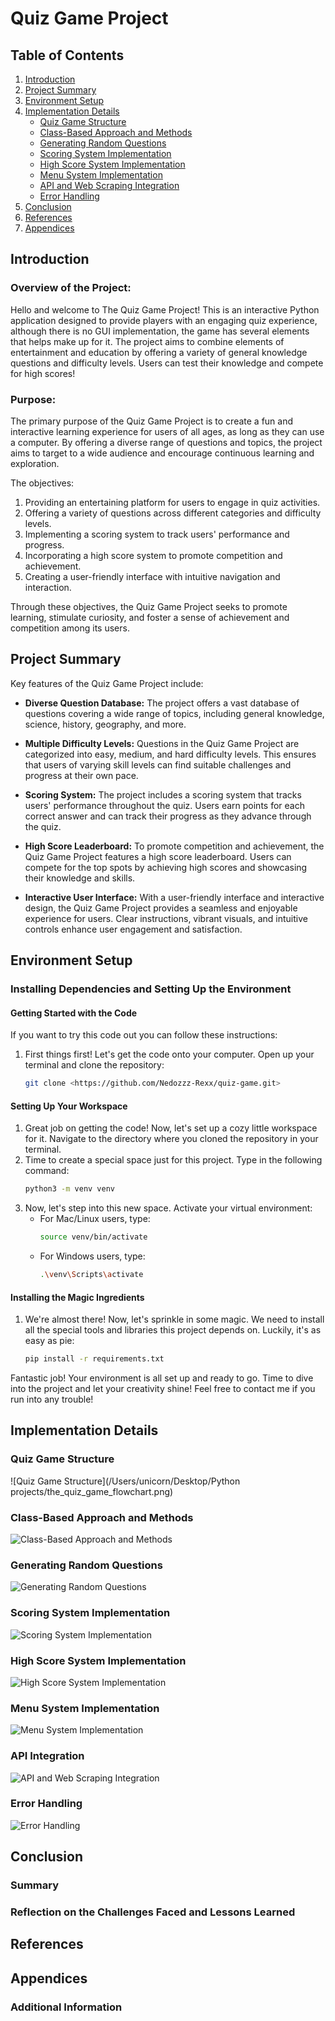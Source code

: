 # Quiz Game Project

## Table of Contents
1. [Introduction](#introduction)
2. [Project Summary](#project-summary)
3. [Environment Setup](#environment-setup)
4. [Implementation Details](#implementation-details)
   - [Quiz Game Structure](#quiz-game-structure)
   - [Class-Based Approach and Methods](#class-based-approach-and-methods)
   - [Generating Random Questions](#generating-random-questions)
   - [Scoring System Implementation](#scoring-system-implementation)
   - [High Score System Implementation](#high-score-system-implementation)
   - [Menu System Implementation](#menu-system-implementation)
   - [API and Web Scraping Integration](#api-and-web-scraping-integration)
   - [Error Handling](#error-handling)
5. [Conclusion](#conclusion)
6. [References](#references)
7. [Appendices](#appendices)

## Introduction

### Overview of the Project:

Hello and welcome to The Quiz Game Project! This is an interactive Python application designed to provide players with an engaging quiz experience, although there is no GUI implementation, the game has several elements that helps make up for it. The project aims to combine elements of entertainment and education by offering a variety of general knowledge questions and difficulty levels. Users can test their knowledge and compete for high scores!

### Purpose:

The primary purpose of the Quiz Game Project is to create a fun and interactive learning experience for users of all ages, as long as they can use a computer. By offering a diverse range of questions and topics, the project aims to target to a wide audience and encourage continuous learning and exploration.

The objectives:

1. Providing an entertaining platform for users to engage in quiz activities.
2. Offering a variety of questions across different categories and difficulty levels.
3. Implementing a scoring system to track users' performance and progress.
4. Incorporating a high score system to promote competition and achievement.
5. Creating a user-friendly interface with intuitive navigation and interaction.

Through these objectives, the Quiz Game Project seeks to promote learning, stimulate curiosity, and foster a sense of achievement and competition among its users.


## Project Summary

Key features of the Quiz Game Project include:

- **Diverse Question Database:** The project offers a vast database of questions covering a wide range of topics, including general knowledge, science, history, geography, and more.

- **Multiple Difficulty Levels:** Questions in the Quiz Game Project are categorized into easy, medium, and hard difficulty levels. This ensures that users of varying skill levels can find suitable challenges and progress at their own pace.

- **Scoring System:** The project includes a scoring system that tracks users' performance throughout the quiz. Users earn points for each correct answer and can track their progress as they advance through the quiz.

- **High Score Leaderboard:** To promote competition and achievement, the Quiz Game Project features a high score leaderboard. Users can compete for the top spots by achieving high scores and showcasing their knowledge and skills.

- **Interactive User Interface:** With a user-friendly interface and interactive design, the Quiz Game Project provides a seamless and enjoyable experience for users. Clear instructions, vibrant visuals, and intuitive controls enhance user engagement and satisfaction.

## Environment Setup

### Installing Dependencies and Setting Up the Environment

#### Getting Started with the Code

If you want to try this code out you can follow these instructions:


1. First things first! Let's get the code onto your computer. Open up your terminal and clone the repository:
   ```sh
   git clone <https://github.com/Nedozzz-Rexx/quiz-game.git>
   ```
 
#### Setting Up Your Workspace
1. Great job on getting the code! Now, let's set up a cozy little workspace for it. Navigate to the directory where you cloned the repository in your terminal.
2. Time to create a special space just for this project. Type in the following command:
   ```sh
   python3 -m venv venv
   ```
3. Now, let's step into this new space. Activate your virtual environment:
   - For Mac/Linux users, type:
     ```sh
     source venv/bin/activate
     ```
   - For Windows users, type:
     ```sh
     .\venv\Scripts\activate
     ```

#### Installing the Magic Ingredients
1. We're almost there! Now, let's sprinkle in some magic. We need to install all the special tools and libraries this project depends on. Luckily, it's as easy as pie:
   ```sh
   pip install -r requirements.txt
   ```

Fantastic job! Your environment is all set up and ready to go. Time to dive into the project and let your creativity shine! Feel free to contact me if you run into any trouble!

## Implementation Details
### Quiz Game Structure
<!-- Add your content here -->
![Quiz Game Structure](/Users/unicorn/Desktop/Python projects/the_quiz_game_flowchart.png)

### Class-Based Approach and Methods
<!-- Add your content here -->
![Class-Based Approach and Methods](path/to/image.png)

### Generating Random Questions
<!-- Add your content here -->
![Generating Random Questions](path/to/image.png)

### Scoring System Implementation
<!-- Add your content here -->
![Scoring System Implementation](path/to/image.png)

### High Score System Implementation
<!-- Add your content here -->
![High Score System Implementation](path/to/image.png)

### Menu System Implementation
<!-- Add your content here -->
![Menu System Implementation](path/to/image.png)

### API Integration
<!-- Add your content here -->
![API and Web Scraping Integration](path/to/image.png)

### Error Handling
<!-- Add your content here -->
![Error Handling](path/to/image.png)

## Conclusion
### Summary
<!-- Add your content here -->

### Reflection on the Challenges Faced and Lessons Learned
<!-- Add your content here -->

## References
<!-- Add your content here -->

## Appendices
### Additional Information
<!-- Add your content here -->
